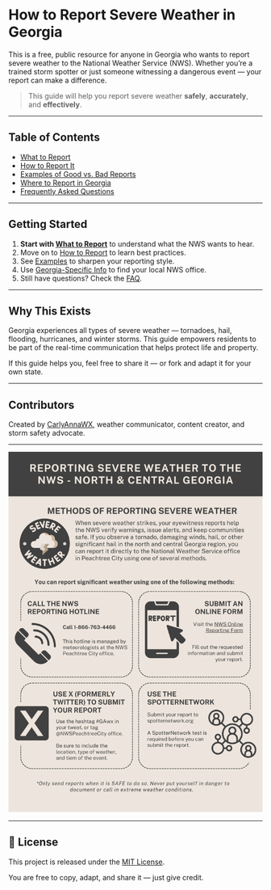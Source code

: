 # How to Report Severe Weather in Georgia

This is a free, public resource for anyone in Georgia who wants to report severe weather to the National Weather Service (NWS). Whether you’re a trained storm spotter or just someone witnessing a dangerous event — your report can make a difference.

> This guide will help you report severe weather **safely**, **accurately**, and **effectively**.

---

## Table of Contents

- [What to Report](./docs/types-of-reports.md)
- [How to Report It](./docs/how-to-report.md)
- [Examples of Good vs. Bad Reports](./docs/examples.md)
- [Where to Report in Georgia](./docs/georgia-specific.md)
- [Frequently Asked Questions](./docs/faq.md)

---

## Getting Started

1. **Start with [What to Report](./docs/types-of-reports.md)** to understand what the NWS wants to hear.
2. Move on to [How to Report](./docs/how-to-report.md) to learn best practices.
3. See [Examples](./docs/examples.md) to sharpen your reporting style.
4. Use [Georgia-Specific Info](./docs/georgia-specific.md) to find your local NWS office.
5. Still have questions? Check the [FAQ](./docs/faq.md).

---

## Why This Exists

Georgia experiences all types of severe weather — tornadoes, hail, flooding, hurricanes, and winter storms. This guide empowers residents to be part of the real-time communication that helps protect life and property.

If this guide helps you, feel free to share it — or fork and adapt it for your own state.

---

## Contributors

Created by [CarlyAnnaWX](https://www.youtube.com/@CarlyAnnaWX), weather communicator, content creator, and storm safety advocate.

---

![Reporting in GA](./assets/ReportingGA.png)

---

## 📖 License

This project is released under the [MIT License](LICENSE).

You are free to copy, adapt, and share it — just give credit.
